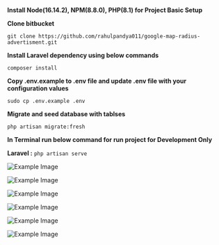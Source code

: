 **Install Node(16.14.2), NPM(8.8.0), PHP(8.1) for Project Basic Setup**

**Clone bitbucket**

    git clone https://github.com/rahulpandya011/google-map-radius-advertisment.git

**Install Laravel dependency using below commands**

    composer install

**Copy .env.example to .env file and update .env file with your configuration values**

    sudo cp .env.example .env

**Migrate and seed database with tablses**

    php artisan migrate:fresh

**In Terminal run below command for run project for Development Only**

**Laravel :** `php artisan serve`

![Example Image](https://drive.google.com/uc?id=1buY6cSpD19j170xeMEyXkBNCiNsOecEa)

![Example Image](https://drive.google.com/uc?id=1ra5NdjqviG8UOWhbjjo09dLz1q3ITGqp)

![Example Image](https://drive.google.com/uc?id=1odh69pUD0x4d4x-xzs7MIm92hZJd-e6m)

![Example Image](https://drive.google.com/uc?id=1Kv2Oo2X4VlPUb9RgJ0Q6wGAgeE4Spg9W)

![Example Image](https://drive.google.com/uc?id=1gyQbpozd1y2Hxk8auEuoKvh6-0qELcWB)

![Example Image](https://drive.google.com/uc?id=1A0rXf2kmvvRfj-WIosXWDyr18uqF3_tj)

